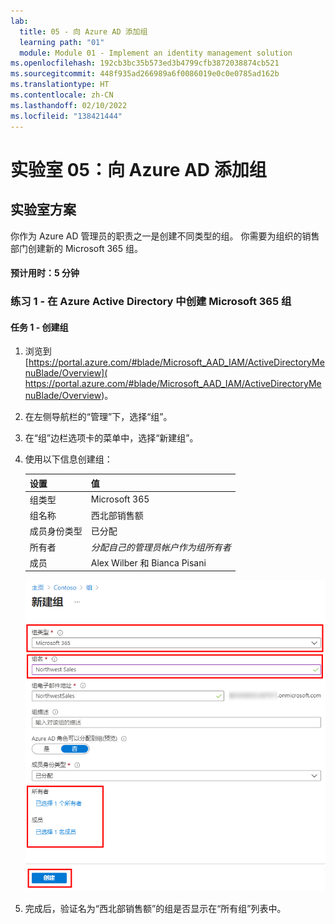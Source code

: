 ```yaml
---
lab:
  title: 05 - 向 Azure AD 添加组
  learning path: "01"
  module: Module 01 - Implement an identity management solution
ms.openlocfilehash: 192cb3bc35b573ed3b4799cfb3872038874cb521
ms.sourcegitcommit: 448f935ad266989a6f0086019e0c0e0785ad162b
ms.translationtype: HT
ms.contentlocale: zh-CN
ms.lasthandoff: 02/10/2022
ms.locfileid: "138421444"
---
```

# <a name="lab-05-adding-groups-to-azure-ad"></a>实验室 05：向 Azure AD 添加组

## <a name="lab-scenario"></a>实验室方案

你作为 Azure AD 管理员的职责之一是创建不同类型的组。 你需要为组织的销售部门创建新的 Microsoft 365 组。

#### <a name="estimated-time-5-minutes"></a>预计用时：5 分钟

### <a name="exercise-1---create-an-microsoft-365-group-in-azure-active-directory"></a>练习 1 - 在 Azure Active Directory 中创建 Microsoft 365 组

#### <a name="task-1---create-the-group"></a>任务 1 - 创建组

1. 浏览到 [https://portal.azure.com/#blade/Microsoft_AAD_IAM/ActiveDirectoryMenuBlade/Overview]( https://portal.azure.com/#blade/Microsoft_AAD_IAM/ActiveDirectoryMenuBlade/Overview)。

2. 在左侧导航栏的“管理”下，选择“组”。

3. 在“组”边栏选项卡的菜单中，选择“新建组”。

4. 使用以下信息创建组：

    | **设置**| **值**|
    | :--- | :--- |
    | 组类型| Microsoft 365|
    | 组名称| 西北部销售额|
    | 成员身份类型| 已分配|
    | 所有者| *分配自己的管理员帐户作为组所有者*|
    | 成员| Alex Wilber 和 Bianca Pisani |

    ![显示“新建组”边栏选项卡的屏幕图像，其中突出显示了“组类型”、“组名称”、“所有者”和“成员”](./media/lp1-mod2-create-o365-group.png)

5. 完成后，验证名为“西北部销售额”的组是否显示在“所有组”列表中。
